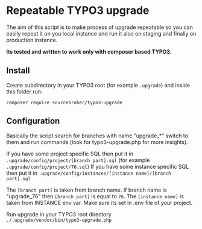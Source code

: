 # Repeatable TYPO3 upgrade

The aim of this script is to make process of upgrade repeatable so you can easily repeat it on you local instance and 
run it also on staging and finally on production instance. 

__Its tested and written to work only with composer based TYPO3.__

## Install

Create subdirectory in your TYPO3 root (for example `.upgrade`) and inside this folder run:

`composer require sourcebroker/typo3-upgrade`

## Configuration

Basically the script search for branches with name "upgrade_*" switch to them and run commands (look for typo3-upgrade.php
 for more insights).
  
If you have some project specific SQL then put it in `.upgrade/config/project/[branch part].sql` (for example `.upgrade/config/project/76.sql`)
If you have some instance specific SQL then put it in `.upgrade/config/instances/[instance name]/[branch part].sql`

The `[branch part]` is taken from branch name. If branch name is "upgrade_76" then `[branch part]` is equal to `76`.
The `[instance name]` is taken from INSTANCE env var. Make sure its set in .env file of your project.
  
Run upgrade in your TYPO3 root directory  
`./.upgrade/vendor/bin/typo3-upgrade.php`
